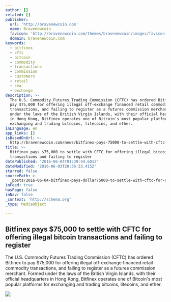 ```yaml
---
author: []
related: []
publisher:
  url: 'http://bravenewcoin.com'
  name: Bravenewcoin
  favicon: 'http://bravenewcoin.com/themes/bravenewcoin/images/favicon.ico'
  domain: bravenewcoin.com
keywords:
  - bitfinex
  - cftc
  - bitcoin
  - commodity
  - transactions
  - commission
  - customers
  - retail
  - cea
  - exchange
description: >-
  The U.S. Commodity Futures Trading Commission (CFTC) has ordered Bitfinex to
  pay $75,000 for offering illegal off-exchange financed retail commodity
  transactions, and failing to register as a futures commission merchant. Formed
  under the laws of the British Virgin Islands, with their official headquarters
  in Hong Kong, Bitfinex operates one of Bitcoin's most popular platforms for
  exchanging and trading bitcoins, litecoins, and ether.
inLanguage: en
app_links: []
isBasedOnUrl: >-
  http://bravenewcoin.com/news/bitfinex-pays-75000-to-settle-with-cftc-for-offering-illegal-bitcoin-transactions-and-failing-to-register/
title: >-
  Bitfinex pays $75,000 to settle with CFTC for offering illegal bitcoin
  transactions and failing to register
datePublished: '2016-06-04T01:39:44.601Z'
dateModified: '2016-06-03T20:36:33.415Z'
starred: false
sourcePath: >-
  _posts/2016-06-04-bitfinex-pays-dollar75000-to-settle-with-cftc-for-offering-illeg.md
inFeed: true
hasPage: false
inNav: false
_context: 'http://schema.org'
_type: MediaObject

---
```

<article style=""><h1>Bitfinex pays $75,000 to settle with CFTC for offering illegal bitcoin transactions and failing to register</h1><p>The U.S. Commodity Futures Trading Commission (CFTC) has ordered Bitfinex to pay $75,000 for offering illegal off-exchange financed retail commodity transactions, and failing to register as a futures commission merchant. Formed under the laws of the British Virgin Islands, with their official headquarters in Hong Kong, Bitfinex operates one of Bitcoin's most popular platforms for exchanging and trading bitcoins, litecoins, and ether.</p><img src="http://bravenewcoin.com/assets/Uploads/_resampled/CroppedImage400400-117048243-7cc6bb0b87-o.jpg" /></article>